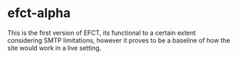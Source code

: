 # efct-alpha
This is the first version of EFCT, its functional to a certain extent considering SMTP limitations, however it proves to be a baseline of how the site would work in a live setting.
